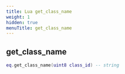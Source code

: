 ```yaml
---
title: Lua get_class_name
weight: 1
hidden: true
menuTitle: get_class_name
---
```

## get_class_name
```lua
eq.get_class_name(uint8 class_id) -- string
```